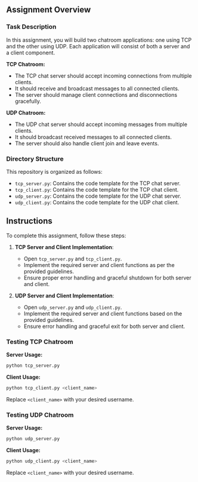 
## Assignment Overview

### Task Description

In this assignment, you will build two chatroom applications: one using TCP and the other using UDP. Each application will consist of both a server and a client component. 

**TCP Chatroom:**
- The TCP chat server should accept incoming connections from multiple clients.
- It should receive and broadcast messages to all connected clients.
- The server should manage client connections and disconnections gracefully.

**UDP Chatroom:**
- The UDP chat server should accept incoming messages from multiple clients.
- It should broadcast received messages to all connected clients.
- The server should also handle client join and leave events.

### Directory Structure

This repository is organized as follows:

- `tcp_server.py`: Contains the code template for the TCP chat server.
- `tcp_client.py`: Contains the code template for the TCP chat client.
- `udp_server.py`: Contains the code template for the UDP chat server.
- `udp_client.py`: Contains the code template for the UDP chat client.

## Instructions

To complete this assignment, follow these steps:

1. **TCP Server and Client Implementation**:
   - Open `tcp_server.py` and `tcp_client.py`.
   - Implement the required server and client functions as per the provided guidelines.
   - Ensure proper error handling and graceful shutdown for both server and client.

2. **UDP Server and Client Implementation**:
   - Open `udp_server.py` and `udp_client.py`.
   - Implement the required server and client functions based on the provided guidelines.
   - Ensure error handling and graceful exit for both server and client.

### Testing TCP Chatroom

**Server Usage:**

```bash
python tcp_server.py
```

**Client Usage:**

```bash
python tcp_client.py <client_name>
```

Replace `<client_name>` with your desired username.


### Testing UDP Chatroom

**Server Usage:**

```bash
python udp_server.py
```

**Client Usage:**

```bash
python udp_client.py <client_name>
```

Replace `<client_name>` with your desired username.
 
